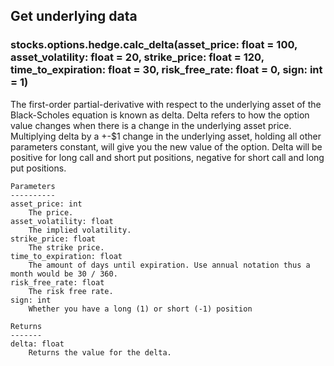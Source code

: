 ## Get underlying data 
### stocks.options.hedge.calc_delta(asset_price: float = 100, asset_volatility: float = 20, strike_price: float = 120, time_to_expiration: float = 30, risk_free_rate: float = 0, sign: int = 1)

The first-order partial-derivative with respect to the underlying asset of the Black-Scholes
    equation is known as delta. Delta refers to how the option value changes when there is a change in
    the underlying asset price. Multiplying delta by a +-$1 change in the underlying asset, holding all other
    parameters constant, will give you the new value of the option. Delta will be positive for long call and
    short put positions, negative for short call and long put positions.

    Parameters
    ----------
    asset_price: int
        The price.
    asset_volatility: float
        The implied volatility.
    strike_price: float
        The strike price.
    time_to_expiration: float
        The amount of days until expiration. Use annual notation thus a month would be 30 / 360.
    risk_free_rate: float
        The risk free rate.
    sign: int
        Whether you have a long (1) or short (-1) position

    Returns
    -------
    delta: float
        Returns the value for the delta.
